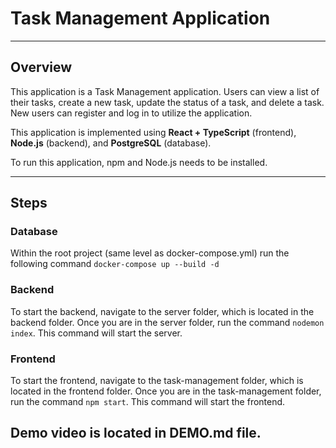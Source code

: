 # Task Management Application
---

## Overview

This application is a Task Management application. Users can view a list of their tasks, create a new task, update the status of a task, and delete a task. New users can register and log in to utilize the application. 

This application is implemented using **React + TypeScript** (frontend), **Node.js** (backend), and **PostgreSQL** (database).

To run this application, npm and Node.js needs to be installed.

---

## Steps
### Database
Within the root project (same level as docker-compose.yml) run the following command `docker-compose up --build -d`

### Backend
To start the backend, navigate to the server folder, which is located in the backend folder. Once you are in the server folder, run the command `nodemon index`. This command will start the server.

### Frontend
To start the frontend, navigate to the task-management folder, which is located in the frontend folder. Once you are in the task-management folder, run the command `npm start`. This command will start the frontend.

Demo video is located in DEMO.md file.
---
